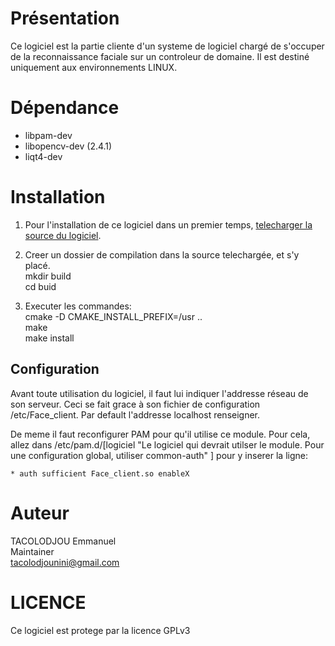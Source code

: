 # Présentation

Ce logiciel est la partie cliente d'un systeme de logiciel chargé de s'occuper de la reconnaissance faciale sur un controleur de domaine. Il est destiné uniquement aux environnements LINUX.

# Dépendance

* libpam-dev
* libopencv-dev (2.4.1)
* liqt4-dev

# Installation

1. Pour l'installation de ce logiciel dans un premier temps, [telecharger la source du logiciel](https://github.com/binouossi/Face_authentication_client).

2. Creer un dossier de compilation dans la source telechargée, et s'y placé.  
	mkdir build  
	cd buid  

3. Executer les commandes:  
	cmake -D CMAKE_INSTALL_PREFIX=/usr ..  
	make  
	make install  

## Configuration

Avant toute utilisation du logiciel, il faut lui indiquer l'addresse réseau de son serveur. Ceci se fait grace à son fichier de configuration /etc/Face_client. Par default l'addresse localhost renseigner.

De meme il faut reconfigurer PAM pour qu'il utilise ce module. Pour cela, allez dans /etc/pam.d/\[logiciel "Le logiciel qui devrait utilser le module. Pour une configuration global, utiliser common-auth" \] pour y inserer la ligne:

	* auth sufficient Face_client.so enableX

# Auteur
TACOLODJOU Emmanuel  
Maintainer  
tacolodjounini@gmail.com  

# LICENCE

Ce logiciel est protege par la licence GPLv3
